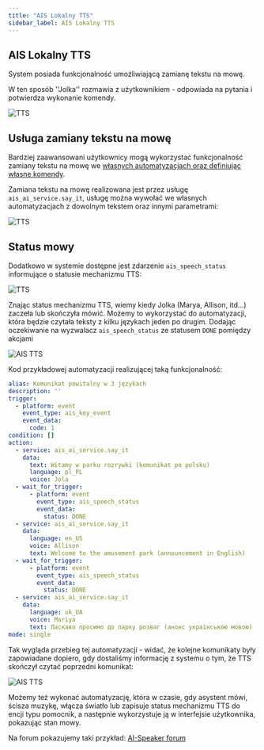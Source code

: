 ```yaml
---
title: "AIS Lokalny TTS"
sidebar_label: AIS Lokalny TTS
---
```


## AIS Lokalny TTS

System posiada funkcjonalność umożliwiającą zamianę tekstu na mowę. 

W ten sposób ''Jolka'' rozmawia z użytkownikiem - odpowiada na pytania i potwierdza wykonanie komendy.

![TTS](/img/en/frontend/ais_tts_app.png)


## Usługa zamiany tekstu na mowę

Bardziej zaawansowani użytkownicy mogą wykorzystać funkcjonalność zamiany tekstu na mowę we [własnych automatyzacjach oraz definiując własne komendy](/docs/ais_app_ai_integration#automatyzacje-uruchamiane-komendą). 

Zamiana tekstu na mowę realizowana jest przez usługę ``ais_ai_service.say_it``, usługę można wywołać we własnych automatyzacjach z dowolnym tekstem oraz innymi parametrami:

![TTS](/img/en/frontend/ais_tts_service_say_it.png)



## Status mowy 

Dodatkowo w systemie dostępne jest zdarzenie ``ais_speech_status`` informujące o statusie mechanizmu TTS:

![TTS](/img/en/frontend/ais_tts_service_speach_status.png)


Znając status mechanizmu TTS, wiemy kiedy Jolka (Marya, Allison, itd...) zaczeła lub skończyła mówić. 
Możemy to wykorzystać do automatyzacji, która będzie czytała teksty z kilku językach jeden po drugim. Dodając oczekiwanie na wyzwalacz ``ais_speech_status`` ze statusem ``DONE`` pomiędzy akcjami


![AIS TTS](/img/en/frontend/ais_tts_speech_status.png)

Kod przykładowej automatyzacji realizującej taką funkcjonalność:

``` yaml
alias: Komunikat powitalny w 3 językach
description: ''
trigger:
  - platform: event
    event_type: ais_key_event
    event_data:
      code: 1
condition: []
action:
  - service: ais_ai_service.say_it
    data:
      text: Witamy w parku rozrywki (komunikat po polsku)
      language: pl_PL
      voice: Jola
  - wait_for_trigger:
      - platform: event
        event_type: ais_speech_status
        event_data:
          status: DONE
  - service: ais_ai_service.say_it
    data:
      language: en_US
      voice: Allison
      text: Welcome to the amusement park (announcement in English)
  - wait_for_trigger:
      - platform: event
        event_type: ais_speech_status
        event_data:
          status: DONE
  - service: ais_ai_service.say_it
    data:
      language: uk_UA
      voice: Mariya
      text: Ласкаво просимо до парку розваг (анонс українською мовою)
mode: single

```

Tak wygląda przebieg tej automatyzacji - widać, że kolejne komunikaty były zapowiadane dopiero, gdy dostaliśmy informację z systemu o tym, że TTS skończył czytać poprzedni komunikat:

![AIS TTS](/img/en/frontend/ais_tts_speech_trace.png)


Możemy też wykonać automatyzację, która w czasie, gdy asystent mówi, ścisza muzykę, włącza światło lub zapisuje status mechanizmu TTS do encji typu pomocnik, a następnie wykorzystuje ją w interfejsie użytkownika, pokazując stan mowy.

Na forum pokazujemy taki przykład: [AI-Speaker forum](https://ai-speaker.discourse.group/)
